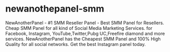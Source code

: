 # newanothepanel-smm
NewAnotherPanel - #1 SMM Reseller Panel - Best SMM Panel for Resellers. Cheap SMM Panel for all kind of Social Media Marketing Services. for Facebook, Instagram, YouTube,Twitter,Pubg UC,Freefire diamond and more services. NewAnotherPanel has the Cheapest SMM Panel and 100% High Quality for all social networks. Get the best Instagram panel today. 
